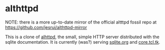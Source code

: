 althttpd
========

NOTE: there is a more up-to-date mirror of the official altttpd fossil repo at https://github.com/jesrui/althttpd-mirror

This is a clone of [alhttpd](https://www.sqlite.org/docsrc/artifact/348b063918d0d38a90b956ac0c152ce32365bd7e),
the small, simple HTTP server distributed with the sqlite documentation.
It is currently (was?) serving [sqlite.org](http://www.mail-archive.com/fossil-users@lists.fossil-scm.org/msg02065.html)
and [core.tcl.tk](http://wiki.tcl.tk/37909).
